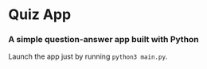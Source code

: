 # Quiz App


### A simple question-answer app built with Python


Launch the app just by running `python3 main.py`.